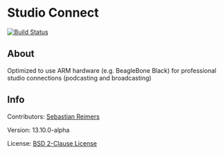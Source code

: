 # Studio Connect

[![Build Status](https://travis-ci.org/studio-connect/webapp.png)](https://travis-ci.org/studio-connect/webapp)

## About

Optimized to use ARM hardware (e.g. BeagleBone Black) for professional studio connections (podcasting and broadcasting) 

## Info

Contributors: [Sebastian Reimers](https://github.com/sreimers/)

Version: 13.10.0-alpha

License: [BSD 2-Clause License](http://opensource.org/licenses/BSD-2-Clause)
